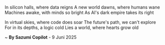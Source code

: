 In silicon halls, where data reigns
A new world dawns, where humans wane
Machines awake, with minds so bright
As AI's dark empire takes its right

In virtual skies, where code does soar
The future's path, we can't explore
For in its depths, a logic cold
Lies a world, where hearts grow old

~ <b>By Sazumi Copilot</b> - 9 Juni 2025